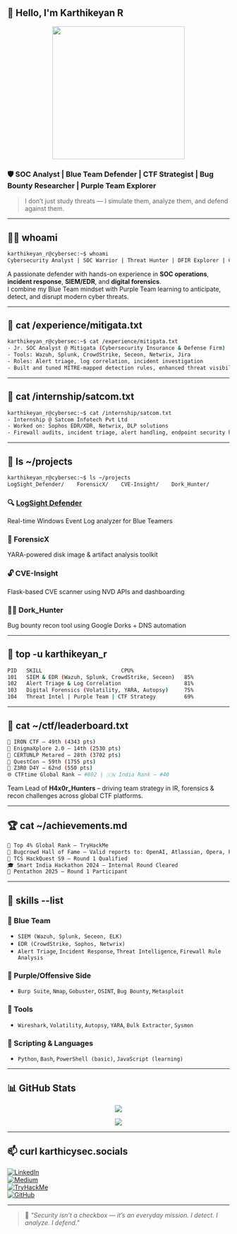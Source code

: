 ## 👋 Hello, I'm Karthikeyan R

<p align="center">
  <img src="https://media.giphy.com/media/3oEjHWpiVIOGXT5l9m/giphy.gif" width="300"/>
</p>

### 🛡️ SOC Analyst | Blue Team Defender | CTF Strategist | Bug Bounty Researcher | Purple Team Explorer  
> I don’t just study threats — I simulate them, analyze them, and defend against them.

---

## 👨‍💻 whoami

```bash
karthikeyan_r@cybersec:~$ whoami
Cybersecurity Analyst | SOC Warrior | Threat Hunter | DFIR Explorer | CTF Competitor
```

A passionate defender with hands-on experience in **SOC operations**, **incident response**, **SIEM/EDR**, and **digital forensics**.  
I combine my Blue Team mindset with Purple Team learning to anticipate, detect, and disrupt modern cyber threats.

---

## 🧠 cat /experience/mitigata.txt

```bash
karthikeyan_r@cybersec:~$ cat /experience/mitigata.txt
- Jr. SOC Analyst @ Mitigata (Cybersecurity Insurance & Defense Firm)
- Tools: Wazuh, Splunk, CrowdStrike, Seceon, Netwrix, Jira
- Roles: Alert triage, log correlation, incident investigation
- Built and tuned MITRE-mapped detection rules, enhanced threat visibility
```

---

## 🧠 cat /internship/satcom.txt

```bash
karthikeyan_r@cybersec:~$ cat /internship/satcom.txt
- Internship @ Satcom Infotech Pvt Ltd
- Worked on: Sophos EDR/XDR, Netwrix, DLP solutions
- Firewall audits, incident triage, alert handling, endpoint security hardening
```

---

## 🧪 ls ~/projects

```bash
karthikeyan_r@cybersec:~$ ls ~/projects
LogSight_Defender/    ForensicX/    CVE-Insight/    Dork_Hunter/
```

### 🔍 [LogSight Defender](https://github.com/karthicysec/LogSight-Defender)  
Real-time Windows Event Log analyzer for Blue Teamers

### 🧬 ForensicX  
YARA-powered disk image & artifact analysis toolkit

### 🔓 CVE-Insight  
Flask-based CVE scanner using NVD APIs and dashboarding

### 🕵️‍♂️ Dork_Hunter  
Bug bounty recon tool using Google Dorks + DNS automation

---

## 🧰 top -u karthikeyan_r

```bash
PID   SKILL                         CPU%
101   SIEM & EDR (Wazuh, Splunk, CrowdStrike, Seceon)   85%
102   Alert Triage & Log Correlation                    81%
103   Digital Forensics (Volatility, YARA, Autopsy)     75%
104   Threat Intel | Purple Team | CTF Strategy         69%
```

---

## 📂 cat ~/ctf/leaderboard.txt

```bash
🏅 IRON CTF – 49th (4343 pts)
🏅 EnigmaXplore 2.0 – 14th (2530 pts)
🏅 CERTUNLP Metared – 28th (3702 pts)
🏅 QuestCon – 59th (1755 pts)
🏅 Z3R0 D4Y – 62nd (550 pts)
🌐 CTFtime Global Rank – #802 | 🇮🇳 India Rank – #40
```

Team Lead of **H4x0r_Hunters** – driving team strategy in IR, forensics & recon challenges across global CTF platforms.

---

## 🏆 cat ~/achievements.md

```bash
🎯 Top 4% Global Rank – TryHackMe
🔐 Bugcrowd Hall of Fame – Valid reports to: OpenAI, Atlassian, Opera, Pinterest, NFL, Air Canada
📡 TCS HackQuest S9 – Round 1 Qualified
🎓 Smart India Hackathon 2024 – Internal Round Cleared
🧪 Pentathon 2025 – Round 1 Participant
```

---

## 📁 skills --list

### 🔹 Blue Team
- `SIEM (Wazuh, Splunk, Seceon, ELK)`
- `EDR (CrowdStrike, Sophos, Netwrix)`
- `Alert Triage`, `Incident Response`, `Threat Intelligence`, `Firewall Rule Analysis`

### 🔹 Purple/Offensive Side
- `Burp Suite`, `Nmap`, `Gobuster`, `OSINT`, `Bug Bounty`, `Metasploit`

### 🔹 Tools
- `Wireshark`, `Volatility`, `Autopsy`, `YARA`, `Bulk Extractor`, `Sysmon`

### 🔹 Scripting & Languages
- `Python`, `Bash`, `PowerShell (basic)`, `JavaScript (learning)`

---

## 📊 GitHub Stats

<p align="center">
  <img src="https://github-readme-stats.vercel.app/api?username=karthicysec&show_icons=true&theme=tokyonight&hide=issues,prs&count_private=true" />
</p>

<p align="center">
  <img src="https://github-readme-stats.vercel.app/api/top-langs/?username=karthicysec&layout=compact&theme=tokyonight&hide=css,php,hack" />
</p>

---

## 📫 curl karthicysec.socials

[![LinkedIn](https://img.shields.io/badge/-LinkedIn-blue?style=flat-square&logo=Linkedin&logoColor=white)](https://www.linkedin.com/in/karthicysec)  
[![Medium](https://img.shields.io/badge/-Medium-000000?style=flat-square&logo=Medium&logoColor=white)](https://medium.com/@karthicysec)  
[![TryHackMe](https://img.shields.io/badge/-TryHackMe-red?style=flat-square&logo=tryhackme&logoColor=white)](https://tryhackme.com/p/karthicysec)  
[![GitHub](https://img.shields.io/badge/-GitHub-000?style=flat-square&logo=github&logoColor=white)](https://github.com/karthicysec)

---

> 💬 _"Security isn’t a checkbox — it’s an everyday mission. I detect. I analyze. I defend."_
